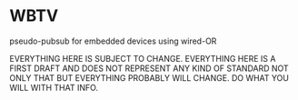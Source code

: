 WBTV
====

pseudo-pubsub for embedded devices using wired-OR

EVERYTHING HERE IS SUBJECT TO CHANGE. EVERYTHING HERE IS A FIRST DRAFT AND DOES NOT REPRESENT ANY KIND OF STANDARD
NOT ONLY THAT BUT EVERYTHING PROBABLY WILL CHANGE. DO WHAT YOU WILL WITH THAT INFO.
